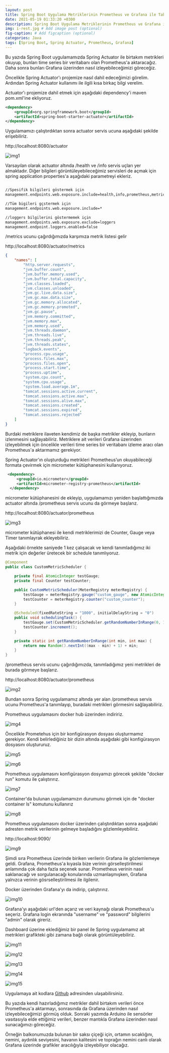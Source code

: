 ```yaml
---
layout: post
title: Spring Boot Uygulama Metriklerinin Prometheus ve Grafana ile Takip Edilmesi
date: 2021-05-19 01:33:20 +0300
description: Spring Boot Uygulama Metriklerinin Prometheus ve Grafana ile Takip Edilmesi # Add post description (optional)
img: i-rest.jpg # Add image post (optional)
fig-caption: # Add figcaption (optional)
categories: Java
tags: [Spring Boot, Spring Actuator, Prometheus, Grafana]
---
```



Bu yazıda Spring Boot uygulamamızda Spring Actuator ile birtakım metrikleri okuyup, bunları time series bir veritabanı olan Prometheus'a 
aktaracağız. Daha sonra bunları Grafana üzerinden nasıl izleyebileceğimizi göreceğiz.


Öncelikle Spring Actuator'ı projemize nasıl dahil edeceğimizi görelim. Ardından Spring Actuator kullanımı ile ilgili kısa birkaç bilgi verelim. 

Actuator'ı projemize dahil etmek için aşağıdaki dependency'i maven pom.xml'ine ekliyoruz.

```xml
<dependency>
    <groupId>org.springframework.boot</groupId>
    <artifactId>spring-boot-starter-actuator</artifactId>
</dependency>
```

Uygulamamızı çalıştırdıktan sonra actuator servis ucuna aşağıdaki şekilde erişebiliriz.

http://localhost:8080/actuator


![img1](/images/b2/img1.png)

Varsayılan olarak actuator altında /health ve /info servis uçları yer almaktadır.
Diğer bilgileri görüntüleyebileceğimiz servisleri de açmak için spring application properties'a aşağıdaki parametreyi ekleriz.


```xml

//Spesifik bilgileri göstermek için
management.endpoints.web.exposure.include=health,info,prometheus,metrics

//Tüm bigileri gçstermek için
management.endpoints.web.exposure.include=*

//loggers bilgilerini göstermemek için
management.endpoints.web.exposure.exclude=loggers
management.endpoint.loggers.enabled=false

```


/metrics ucunu çağırdığımızda karşımıza metrik listesi gelir

http://localhost:8080/actuator/metrics


```json
{
    "names": [
        "http.server.requests",
        "jvm.buffer.count",
        "jvm.buffer.memory.used",
        "jvm.buffer.total.capacity",
        "jvm.classes.loaded",
        "jvm.classes.unloaded",
        "jvm.gc.live.data.size",
        "jvm.gc.max.data.size",
        "jvm.gc.memory.allocated",
        "jvm.gc.memory.promoted",
        "jvm.gc.pause",
        "jvm.memory.committed",
        "jvm.memory.max",
        "jvm.memory.used",
        "jvm.threads.daemon",
        "jvm.threads.live",
        "jvm.threads.peak",
        "jvm.threads.states",
        "logback.events",
        "process.cpu.usage",
        "process.files.max",
        "process.files.open",
        "process.start.time",
        "process.uptime",
        "system.cpu.count",
        "system.cpu.usage",
        "system.load.average.1m",
        "tomcat.sessions.active.current",
        "tomcat.sessions.active.max",
        "tomcat.sessions.alive.max",
        "tomcat.sessions.created",
        "tomcat.sessions.expired",
        "tomcat.sessions.rejected"
    ]
}

```



Burdaki metriklere ilaveten kendimiz de başka metrikler ekleyip, bunların izlenmesini sağlayabiliriz.
Metriklere ait verileri Grafana üzerinden izleyebilmek için öncelikle verileri time series bir veritabanı izleme aracı olan Prometheus'a aktarmamız gerekiyor.


Spring Actuator’ın oluşturduğu metrikleri Prometheus’un okuyabileceği formata çevirmek için micrometer kütüphanesini kullanıyoruz.

```xml
 <dependency>
     <groupId>io.micrometer</groupId>
     <artifactId>micrometer-registry-prometheus</artifactId>
  </dependency>
```


micrometer kütüphanesini de ekleyip, uygulamamızı yeniden başlattığımızda actuator altında /prometheus servis ucunu da görmeye başlarız.

http://localhost:8080/actuator/prometheus


![img3](/images/b2/img3.png)


micrometer kütüphanesi ile kendi metriklerimizi de Counter, Gauge veya Timer tanımlayrak ekleyebiliriz.

Aşağıdaki örnekte saniyede 1 kez çalışacak ve kendi tanımladığımız iki metrik için değerler üretecek bir schedule tanımlıyoruz.


```java
@Component
public class CustomMetricScheduler {

    private final AtomicInteger testGauge;
    private final Counter testCounter;

    public CustomMetricScheduler(MeterRegistry meterRegistry) {
        testGauge = meterRegistry.gauge("custom_gauge", new AtomicInteger(0));
        testCounter = meterRegistry.counter("custom_counter");
    }

    @Scheduled(fixedRateString = "1000", initialDelayString = "0")
    public void schedulingTask() {
        testGauge.set(CustomMetricScheduler.getRandomNumberInRange(0, 100));
        testCounter.increment();
    }

    private static int getRandomNumberInRange(int min, int max) {
        return new Random().nextInt((max - min) + 1) + min;
    }
}

```


/prometheus servis ucunu çağırdığımızda, tanımladığımız yeni metrikleri de burada görmeye başlarız.

http://localhost:8080/actuator/prometheus


![img2](/images/b2/img2.png)


Bundan sonra Spring uygulamamız altında yer alan /prometheus servis ucunu Prometheus'a tanımlayıp, buradaki metrikleri görmesini sağlayabiliriz.


Prometheus uygulamasını docker hub üzerinden indiririz.

![img4](/images/b2/img4.png)


Öncelikle Prometehus için bir konfigürasyon dosyası oluşturmamız gerekiyor. Kendi belirlediğiniz bir dizin altında aşağıdaki gibi konfigürasyon dosyasını oluştururuz.

![img5](/images/b2/img5.png)


![img6](/images/b2/img6.png)


Prometheus uygulamasını konfigürasyon dosyamızı görecek şekilde "docker run" komutu ile çalıştırırız.

![img7](/images/b2/img7.png)


Container'da bulunan uygulamamızın durumunu görmek için de "docker container ls" komutunu kullanırız


![img8](/images/b2/img8.png)


Prometheus uygulamasını docker üzerinden çalıştırdıktan sonra aşağıdaki adresten metrik verilerinin gelmeye başladığını gözlemleyebiliriz.

http://localhost:9090/


![img9](/images/b2/img9.png)


Şimdi sıra Prometheus üzerinde biriken verilerin Grafana ile gözlemlemeye geldi.
Grafana, Prometheus'a kıyasla bize verinin görselleştirilmesi anlamında çok daha fazla seçenek sunar.
Prometheus verinin nasıl saklanacağı ve sorgulanacağı konularında uzmanlaşmışken, Grafana yalnızca verinin gösrselleştirilmesi ile ilgilenir.


Docker üzerinden Grafana'yı da indirip, çalıştırırız.

![img10](/images/b2/img10.png)


Grafana'yı aşağıdaki url'den açarız ve veri kaynağı olarak Prometheus'u seçeriz. Grafana login ekranında "username" ve "password" bilgilerini "admin" olarak gireriz.

Dashboard üzerine eklediğimiz bir panel ile Spring uygulamamız ait metrikleri grafikteki gibi zamana bağlı olarak görüntüleyebiliriz.


![img11](/images/b2/img11.png)

![img12](/images/b2/img12.png)


![img13](/images/b2/img13.png)

![img14](/images/b2/img14.png)


![img15](/images/b2/img15.png)

Uygulamaya ait kodlara [Github](https://github.com/mustafacalik-blog-apps/spring-app-monitor)  adresinden ulaşabilirsiniz.



Bu yazıda kendi hazırladığımız metrikler dahil birtakım verileri önce Prometheus'a aktarmayı, sonrasında da Grafana üzerinden nasıl izleyebileceğimizi görmüş olduk.
Sonraki yazımda Arduino ile sensörler vasıtasıyla elde ettiğimiz verileri, benzer mantıkla Grafana üzerinden nasıl sunacağımızı göreceğiz.

Örneğin balkonumuzda bulunan bir saksı çiçeği için, ortamın sıcaklığını, nemini, aydınlık seviyesini, havanın kalitesini ve toprağın nemini canlı olarak
Grafana üzerinde grafikler aracılığıyla izleyebiliyor olacağız.
